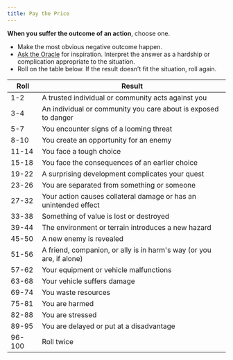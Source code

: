 ```yaml
---
title: Pay the Price
---
```


**When you suffer the outcome of an action**, choose one.

- Make the most obvious negative outcome happen.
- [Ask the Oracle](/moves/fate/ask_the_oracle) for inspiration. Interpret the answer as a hardship or complication appropriate to the situation.
- Roll on the table below. If the result doesn’t fit the situation, roll again.

| Roll   | Result                                                               |
| ------ | -------------------------------------------------------------------- |
| 1-2    | A trusted individual or community acts against you                   |
| 3-4    | An individual or community you care about is exposed to danger       |
| 5-7    | You encounter signs of a looming threat                              |
| 8-10   | You create an opportunity for an enemy                               |
| 11-14  | You face a tough choice                                              |
| 15-18  | You face the consequences of an earlier choice                       |
| 19-22  | A surprising development complicates your quest                      |
| 23-26  | You are separated from something or someone                          |
| 27-32  | Your action causes collateral damage or has an unintended effect     |
| 33-38  | Something of value is lost or destroyed                              |
| 39-44  | The environment or terrain introduces a new hazard                   |
| 45-50  | A new enemy is revealed                                              |
| 51-56  | A friend, companion, or ally is in harm's way (or you are, if alone) |
| 57-62  | Your equipment or vehicle malfunctions                               |
| 63-68  | Your vehicle suffers damage                                          |
| 69-74  | You waste resources                                                  |
| 75-81  | You are harmed                                                       |
| 82-88  | You are stressed                                                     |
| 89-95  | You are delayed or put at a disadvantage                             |
| 96-100 | Roll twice                                                           |
